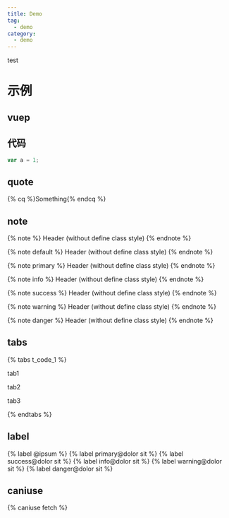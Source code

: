 ```yaml
---
title: Demo
tag:
  - demo
category:
  - demo
---
```


test

<!-- more -->

# 示例

## vuep

<div id="app">
  <vuep template="#example"></vuep>
</div>

<script v-pre type="text/x-template" id="example">
<template>
  <div>Hello, #{ name }!</div>
</template>

<script>
module.exports = {
  data: function () {
    return { name: 'Vue' }
  }
}
</script>
</script>

## 代码

```js
var a = 1;
```

## quote

{% cq %}Something{% endcq %}

## note

{% note %}
Header
(without define class style)
{% endnote %}

{% note default %}
Header
(without define class style)
{% endnote %}

{% note primary %}
Header
(without define class style)
{% endnote %}

{% note info %}
Header
(without define class style)
{% endnote %}

{% note success %}
Header
(without define class style)
{% endnote %}

{% note warning %}
Header
(without define class style)
{% endnote %}

{% note danger %}
Header
(without define class style)
{% endnote %}

## tabs

{% tabs t_code_1 %}
<!-- tab 标题一 -->
tab1
<!-- endtab -->
<!-- tab 标题二 -->
tab2
<!-- endtab -->
<!-- tab 标题三 -->
tab3
<!-- endtab -->
{% endtabs %}

## label

{% label @ipsum %} 
{% label primary@dolor sit %}
{% label success@dolor sit %}
{% label info@dolor sit %}
{% label warning@dolor sit %}
{% label danger@dolor sit %}

## caniuse

{% caniuse fetch %}
